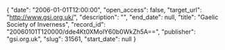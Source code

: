 {
  "date": "2006-01-01T12:00:00", 
  "open_access": false, 
  "target_url": "http://www.gsi.org.uk/", 
  "description": "", 
  "end_date": null, 
  "title": "Gaelic Society of Inverness", 
  "record_id": "20060101T120000/dde4Kt0XMolY60b0WkZh5A==", 
  "publisher": "gsi.org.uk", 
  "slug": 31561, 
  "start_date": null
}

